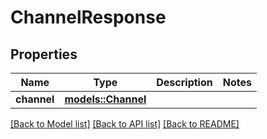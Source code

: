 # ChannelResponse

## Properties

Name | Type | Description | Notes
------------ | ------------- | ------------- | -------------
**channel** | [**models::Channel**](Channel.md) |  | 

[[Back to Model list]](../README.md#documentation-for-models) [[Back to API list]](../README.md#documentation-for-api-endpoints) [[Back to README]](../README.md)


